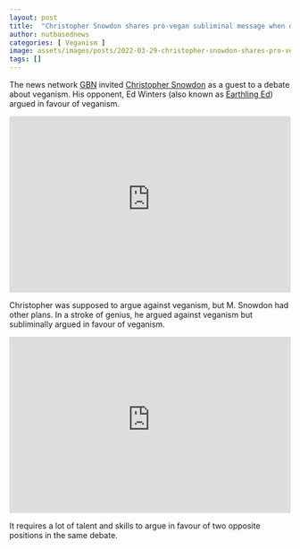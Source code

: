 ```yaml
---
layout: post
title:  "Christopher Snowdon shares pro-vegan subliminal message when debating against veganism"
author: nutbasednews
categories: [ Veganism ]
image: assets/images/posts/2022-03-29-christopher-snowdon-shares-pro-vegan-subliminal-message-when-debating-against-veganism/0.png
tags: []
---
```


The news network [GBN](https://www.gbnews.uk) invited [Christopher Snowdon](https://twitter.com/cjsnowdon) as a guest to a debate about veganism. His opponent, Ed Winters (also known as [Earthling Ed](https://www.youtube.com/c/EarthlingEdChannel)) argued in favour of veganism.
<p>
<center>
<iframe style="max-width: 560px; width: 100%;" height="315" src="https://www.youtube-nocookie.com/embed/Sl5GpxLXnuI" title="YouTube video player" frameborder="0" allow="accelerometer; autoplay; clipboard-write; encrypted-media; gyroscope; picture-in-picture" allowfullscreen></iframe>
</center>
</p>

Christopher was supposed to argue against veganism, but M. Snowdon had other plans. In a stroke of genius, he argued against veganism but subliminally argued in favour of veganism.

<p>
<center>
<iframe style="max-width: 560px; width: 100%;" height="315" src="https://www.youtube-nocookie.com/embed/KUFUSvjwTH0" title="YouTube video player" frameborder="0" allow="accelerometer; autoplay; clipboard-write; encrypted-media; gyroscope; picture-in-picture" allowfullscreen></iframe>
</center>
</p>

It requires a lot of talent and skills to argue in favour of two opposite positions in the same debate.
